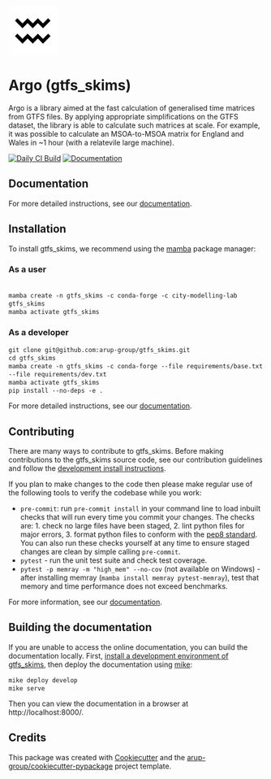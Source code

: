 <!--- the "--8<--" html comments define what part of the README to add to the index page of the documentation -->
<!--- --8<-- [start:docs] -->
![gtfs_skims](resources/logos/title.png)

# Argo (gtfs_skims)

Argo is a library aimed at the fast calculation of generalised time matrices from GTFS files.
By applying appropriate simplifications on the GTFS dataset, the library is able to calculate such matrices at scale.
For example, it was possible to calculate an MSOA-to-MSOA matrix for England and Wales in ~1 hour (with a relatevile large machine).

<!--- --8<-- [end:docs] -->

[![Daily CI Build](https://github.com/arup-group/gtfs_skims/actions/workflows/daily-scheduled-ci.yml/badge.svg)](https://github.com/arup-group/gtfs_skims/actions/workflows/daily-scheduled-ci.yml)
[![Documentation](https://github.com/arup-group/gtfs_skims/actions/workflows/pages/pages-build-deployment/badge.svg?branch=gh-pages)](https://arup-group.github.io/gtfs_skims)

## Documentation

For more detailed instructions, see our [documentation](https://arup-group.github.io/gtfs_skims/latest).

## Installation

To install gtfs_skims, we recommend using the [mamba](https://mamba.readthedocs.io/en/latest/index.html) package manager:

### As a user
<!--- --8<-- [start:docs-install-user] -->


``` shell

mamba create -n gtfs_skims -c conda-forge -c city-modelling-lab gtfs_skims
mamba activate gtfs_skims

```
<!--- --8<-- [end:docs-install-user] -->

### As a developer
<!--- --8<-- [start:docs-install-dev] -->
``` shell
git clone git@github.com:arup-group/gtfs_skims.git
cd gtfs_skims
mamba create -n gtfs_skims -c conda-forge --file requirements/base.txt --file requirements/dev.txt
mamba activate gtfs_skims
pip install --no-deps -e .
```
<!--- --8<-- [end:docs-install-dev] -->
For more detailed instructions, see our [documentation](https://arup-group.github.io/gtfs_skims/latest/installation/).

## Contributing

There are many ways to contribute to gtfs_skims.
Before making contributions to the gtfs_skims source code, see our contribution guidelines and follow the [development install instructions](#as-a-developer).

If you plan to make changes to the code then please make regular use of the following tools to verify the codebase while you work:

- `pre-commit`: run `pre-commit install` in your command line to load inbuilt checks that will run every time you commit your changes.
The checks are: 1. check no large files have been staged, 2. lint python files for major errors, 3. format python files to conform with the [pep8 standard](https://peps.python.org/pep-0008/).
You can also run these checks yourself at any time to ensure staged changes are clean by simple calling `pre-commit`.
- `pytest` - run the unit test suite and check test coverage.
- `pytest -p memray -m "high_mem" --no-cov` (not available on Windows) - after installing memray (`mamba install memray pytest-memray`), test that memory and time performance does not exceed benchmarks.

For more information, see our [documentation](https://arup-group.github.io/gtfs_skims/latest/contributing/).

## Building the documentation

If you are unable to access the online documentation, you can build the documentation locally.
First, [install a development environment of gtfs_skims](https://arup-group.github.io/gtfs_skims/latest/contributing/coding/), then deploy the documentation using [mike](https://github.com/jimporter/mike):

```
mike deploy develop
mike serve
```

Then you can view the documentation in a browser at http://localhost:8000/.


## Credits

This package was created with [Cookiecutter](https://github.com/audreyr/cookiecutter) and the [arup-group/cookiecutter-pypackage](https://github.com/arup-group/cookiecutter-pypackage) project template.